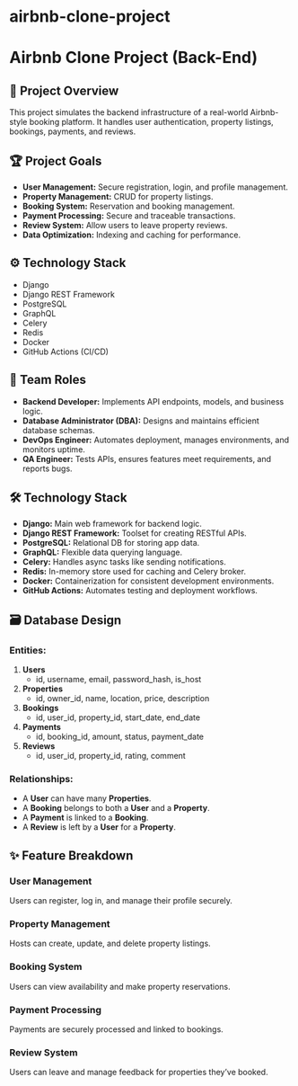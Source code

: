 # airbnb-clone-project
# Airbnb Clone Project (Back-End)

## 🚀 Project Overview
This project simulates the backend infrastructure of a real-world Airbnb-style booking platform. It handles user authentication, property listings, bookings, payments, and reviews.

## 🏆 Project Goals
- **User Management:** Secure registration, login, and profile management.
- **Property Management:** CRUD for property listings.
- **Booking System:** Reservation and booking management.
- **Payment Processing:** Secure and traceable transactions.
- **Review System:** Allow users to leave property reviews.
- **Data Optimization:** Indexing and caching for performance.

## ⚙️ Technology Stack
- Django
- Django REST Framework
- PostgreSQL
- GraphQL
- Celery
- Redis
- Docker
- GitHub Actions (CI/CD)

## 👥 Team Roles

- **Backend Developer:** Implements API endpoints, models, and business logic.
- **Database Administrator (DBA):** Designs and maintains efficient database schemas.
- **DevOps Engineer:** Automates deployment, manages environments, and monitors uptime.
- **QA Engineer:** Tests APIs, ensures features meet requirements, and reports bugs.

## 🛠️ Technology Stack

- **Django:** Main web framework for backend logic.
- **Django REST Framework:** Toolset for creating RESTful APIs.
- **PostgreSQL:** Relational DB for storing app data.
- **GraphQL:** Flexible data querying language.
- **Celery:** Handles async tasks like sending notifications.
- **Redis:** In-memory store used for caching and Celery broker.
- **Docker:** Containerization for consistent development environments.
- **GitHub Actions:** Automates testing and deployment workflows.

## 🗃️ Database Design

### Entities:
1. **Users**
   - id, username, email, password_hash, is_host
2. **Properties**
   - id, owner_id, name, location, price, description
3. **Bookings**
   - id, user_id, property_id, start_date, end_date
4. **Payments**
   - id, booking_id, amount, status, payment_date
5. **Reviews**
   - id, user_id, property_id, rating, comment

### Relationships:
- A **User** can have many **Properties**.
- A **Booking** belongs to both a **User** and a **Property**.
- A **Payment** is linked to a **Booking**.
- A **Review** is left by a **User** for a **Property**.

## ✨ Feature Breakdown

### User Management
Users can register, log in, and manage their profile securely.

### Property Management
Hosts can create, update, and delete property listings.

### Booking System
Users can view availability and make property reservations.

### Payment Processing
Payments are securely processed and linked to bookings.

### Review System
Users can leave and manage feedback for properties they’ve booked.

